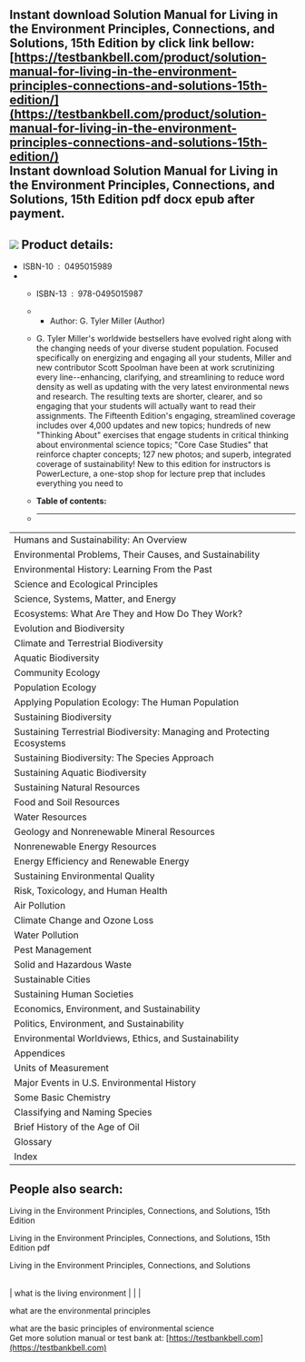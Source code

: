 Instant download **Solution Manual for Living in the Environment Principles, Connections, and Solutions, 15th Edition** by click link bellow:  
[https://testbankbell.com/product/solution-manual-for-living-in-the-environment-principles-connections-and-solutions-15th-edition/](https://testbankbell.com/product/solution-manual-for-living-in-the-environment-principles-connections-and-solutions-15th-edition/)  
**Instant download Solution Manual for Living in the Environment Principles, Connections, and Solutions, 15th Edition pdf docx epub after payment.**
----------------------------------------------------------------------------------------------------------------------------------------------------


![](https://testbankbell.com/wp-content/uploads/2023/05/Solution-Manual-for-Living-in-the-Environment-Principles-Connections-and-Solutions-15th-Edition-228x228-1.jpg)
**Product details:**
--------------------


* ISBN-10 ‏ : ‎ 0495015989
* * ISBN-13 ‏ : ‎ 978-0495015987
  * * Author: G. Tyler Miller (Author)
   
  * G. Tyler Miller's worldwide bestsellers have evolved right along with the changing needs of your diverse student population. Focused specifically on energizing and engaging all your students, Miller and new contributor Scott Spoolman have been at work scrutinizing every line--enhancing, clarifying, and streamlining to reduce word density as well as updating with the very latest environmental news and research. The resulting texts are shorter, clearer, and so engaging that your students will actually want to read their assignments. The Fifteenth Edition's engaging, streamlined coverage includes over 4,000 updates and new topics; hundreds of new "Thinking About" exercises that engage students in critical thinking about environmental science topics; "Core Case Studies" that reinforce chapter concepts; 127 new photos; and superb, integrated coverage of sustainability! New to this edition for instructors is PowerLecture, a one-stop shop for lecture prep that includes everything you need to
  * **Table of contents:**
  * ----------------------
 

|  |  |
| --- | --- |
| Humans and Sustainability: An Overview |  |
| Environmental Problems, Their Causes, and Sustainability |  |
| Environmental History: Learning From the Past |  |
| Science and Ecological Principles |  |
| Science, Systems, Matter, and Energy |  |
| Ecosystems: What Are They and How Do They Work? |  |
| Evolution and Biodiversity |  |
| Climate and Terrestrial Biodiversity |  |
| Aquatic Biodiversity |  |
| Community Ecology |  |
| Population Ecology |  |
| Applying Population Ecology: The Human Population |  |
| Sustaining Biodiversity |  |
| Sustaining Terrestrial Biodiversity: Managing and Protecting Ecosystems |  |
| Sustaining Biodiversity: The Species Approach |  |
| Sustaining Aquatic Biodiversity |  |
| Sustaining Natural Resources |  |
| Food and Soil Resources |  |
| Water Resources |  |
| Geology and Nonrenewable Mineral Resources |  |
| Nonrenewable Energy Resources |  |
| Energy Efficiency and Renewable Energy |  |
| Sustaining Environmental Quality |  |
| Risk, Toxicology, and Human Health |  |
| Air Pollution |  |
| Climate Change and Ozone Loss |  |
| Water Pollution |  |
| Pest Management |  |
| Solid and Hazardous Waste |  |
| Sustainable Cities |  |
| Sustaining Human Societies |  |
| Economics, Environment, and Sustainability |  |
| Politics, Environment, and Sustainability |  |
| Environmental Worldviews, Ethics, and Sustainability |  |
| Appendices |  |
| Units of Measurement |  |
| Major Events in U.S. Environmental History |  |
| Some Basic Chemistry |  |
| Classifying and Naming Species |  |
| Brief History of the Age of Oil |  |
| Glossary |  |
| Index |


**People also search:**
-----------------------


Living in the Environment Principles, Connections, and Solutions, 15th Edition

Living in the Environment Principles, Connections, and Solutions, 15th Edition pdf

Living in the Environment Principles, Connections, and Solutions


|  |  |  |
| --- | --- | --- |
| 
what is the living environment
 |  |  |


 what are the environmental principles

 what are the basic principles of environmental science  
  Get more solution manual or test bank at: [https://testbankbell.com](https://testbankbell.com)
